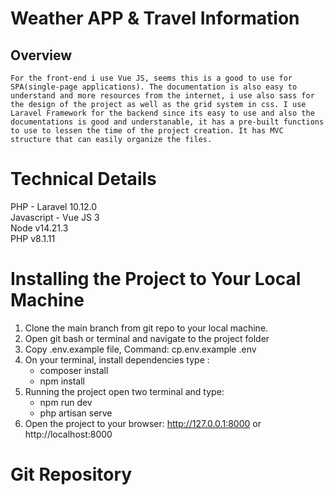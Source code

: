# Weather APP & Travel Information
## Overview
    For the front-end i use Vue JS, seems this is a good to use for SPA(single-page applications). The documentation is also easy to understand and more resources from the internet, i use also sass for the design of the project as well as the grid system in css. I use Laravel Framework for the backend since its easy to use and also the documentations is good and understanable, it has a pre-built functions to use to lessen the time of the project creation. It has MVC structure that can easily organize the files.

# Technical Details
  PHP - Laravel 10.12.0\
  Javascript - Vue JS 3\
  Node v14.21.3\
  PHP v8.1.11
  
# Installing the Project to Your Local Machine
1. Clone the main branch from git repo to your local machine.
2. Open git bash or terminal and navigate to the project folder
3. Copy .env.example file, Command: cp.env.example .env
4. On your terminal, install dependencies type : 
    * composer install
    * npm install
5. Running the project open two terminal and type:
    * npm run dev
    * php artisan serve
6. Open the project to your browser: http://127.0.0.1:8000 or http://localhost:8000

# Git Repository
<!-- https://github.com/raymondgeee/Connect4.git -->
